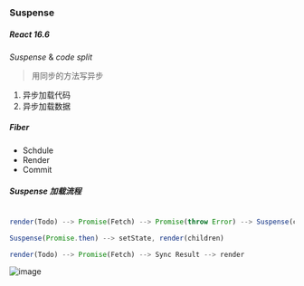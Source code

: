### Suspense

##### React 16.6    
_Suspense_ & _code split_

> 用同步的方法写异步
> 
1. 异步加载代码
2. 异步加载数据

##### Fiber
- Schdule
- Render
- Commit

##### Suspense 加载流程
```jsx

render(Todo) --> Promise(Fetch) --> Promise(throw Error) --> Suspense(componentDidCatch) --> render(Loading)

Suspense(Promise.then) --> setState, render(children) 

render(Todo) --> Promise(Fetch) --> Sync Result --> render


```
![image](https://user-images.githubusercontent.com/13233825/153697499-238f1e2b-ccf2-48b3-a39e-e864f682ab8c.png)
